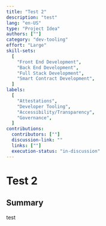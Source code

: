 ```yaml
---
title: "Test 2"
description: "test"
lang: "en-US"
type: "Project Idea"
authors: [""]
category: "dev-tooling"
effort: "Large"
skill-sets:
  [
    "Front End Development",
    "Back End Development",
    "Full Stack Development",
    "Smart Contract Development",
  ]
labels:
  [
    "Attestations",
    "Developer Tooling",
    "Accessibility/Transparency",
    "Governance",
  ]
contributions:
  contributors: [""]
  discussion-link: ""
  links: [""]
  execution-status: "in-discussion"
---
```


# Test 2

## Summary

test

